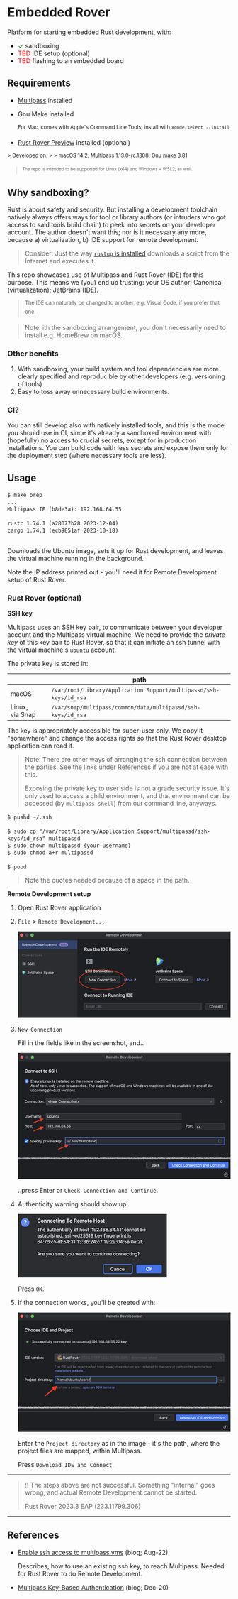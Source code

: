 # Embedded Rover

Platform for starting embedded Rust development, with:

- <font color=green>&check;</font> sandboxing
- <font color=red>TBD</font> IDE setup (optional)
- <font color=red>TBD</font> flashing to an embedded board

## Requirements

- [Multipass](http://multipass.run/docs/installing-on-macos) installed
- Gnu Make installed

   <sup>For Mac, comes with Apple's Command Line Tools; install with `xcode-select --install`</sup>

- [Rust Rover Preview](https://www.jetbrains.com/rust/) installed (optional)

<sup>
> Developed on:
> 
> macOS 14.2; Multipass 1.13.0-rc.1308; Gnu make 3.81

><sup>The repo is intended to be supported for Linux (x64) and Windows + WSL2, as well.</sup>
</sup>


## Why sandboxing?

Rust is about safety and security. But installing a development toolchain natively always offers ways for tool or library authors (or intruders who got access to said tools build chain) to peek into secrets on your developer account. The author doesn't want this; nor is it necessary any more, because a) virtualization, b) IDE support for remote development.

>Consider: Just the way [`rustup` is installed](https://rustup.rs) downloads a script from the Internet and executes it. 

This repo showcases use of Multipass and Rust Rover (IDE) for this purpose. This means we (you) end up trusting: your OS author; Canonical (virtualization); JetBrains (IDE). 

><sup>The IDE can naturally be changed to another, e.g. Visual Code, if you prefer that one.</sup>

>Note: ith the sandboxing arrangement, you don't necessarily need to install e.g. HomeBrew on macOS.

### Other benefits

1. With sandboxing, your build system and tool dependencies are more clearly specified and reproducible by other developers (e.g. versioning of tools)
2. Easy to toss away unnecessary build environments.


### CI?

You can still develop also with natively installed tools, and this is the mode you should use in CI, since it's already a sandboxed environment with (hopefully) no access to crucial secrets, except for in production installations. You can build code with less secrets and expose them only for the deployment step (where necessary tools are less).



## Usage

```
$ make prep
...
Multipass IP (b8de3a): 192.168.64.55

rustc 1.74.1 (a28077b28 2023-12-04)
cargo 1.74.1 (ecb9851af 2023-10-18)
 
```

Downloads the Ubuntu image, sets it up for Rust development, and leaves the virtual machine running in the background.

Note the IP address printed out - you'll need it for Remote Development setup of Rust Rover.


### Rust Rover (optional)

**SSH key**

Multipass uses an SSH key pair, to communicate between your developer account and the Multipass virtual machine. We need to provide the *private key* of this key pair to Rust Rover, so that it can initiate an ssh tunnel with the virtual machine's `ubuntu` account.

The private key is stored in:

||path|
|---|---|
|macOS|`/var/root/Library/Application Support/multipassd/ssh-keys/id_rsa`|
|Linux, via&nbsp;Snap|`/var/snap/multipass/common/data/multipassd/ssh-keys/id_rsa`|

<!-- TBD. Windows + WSL
-->

The key is appropriately accessible for super-user only. We copy it "somewhere" and change the access rights so that the Rust Rover desktop application can read it.

>Note: There are other ways of arranging the ssh connection between the parties. See the links under References if you are not at ease with this.
>
>Exposing the private key to user side is not a grade security issue. It's only used to access a child environment, and that environment can be accessed (by `multipass shell`) from our command line, anyways.

```
$ pushd ~/.ssh

$ sudo cp "/var/root/Library/Application Support/multipassd/ssh-keys/id_rsa" multipassd
$ sudo chown multipassd {your-username}
$ sudo chmod a+r multipassd

$ popd
```

>Note the quotes needed because of a space in the path.

**Remote Development setup**

1. Open Rust Rover application
2. `File` > `Remote Development...`

   ![](.images/remote-dev-start.png)

3. `New Connection`

	Fill in the fields like in the screenshot, and..

   ![](.images/ssh-connect.png)

   ..press Enter or `Check Connection and Continue`.   

4. Authenticity warning should show up.

   ![](.images/auth-warning.png)

   Press `OK`.

5. If the connection works, you'll be greeted with:

	![](.images/connection-successful.png)

   Enter the `Project directory` as in the image - it's the path, where the project files are mapped, within Multipass.

   Press `Download IDE and Connect`.
   
---   
>‼️ The steps above are not successful. Something "internal" goes wrong, and actual Remote Development cannot be started.
>
>Rust Rover 2023.3 EAP (233.11799.306)

---

<!-- 
tbd. Finish actual steps to:
- debugging in Rust Rover (use the src/main.rs)
- building etc.
-->


## References

- [Enable ssh access to multipass vms](https://dev.to/arc42/enable-ssh-access-to-multipass-vms-36p7) (blog; Aug-22)

   Describes, how to use an existing ssh key, to reach Multipass. Needed for Rust Rover to do Remote Development.

- [Multipass Key-Based Authentication](https://www.ivankrizsan.se/2020/12/23/multipass-key-based-authentication/) (blog; Dec-20)

